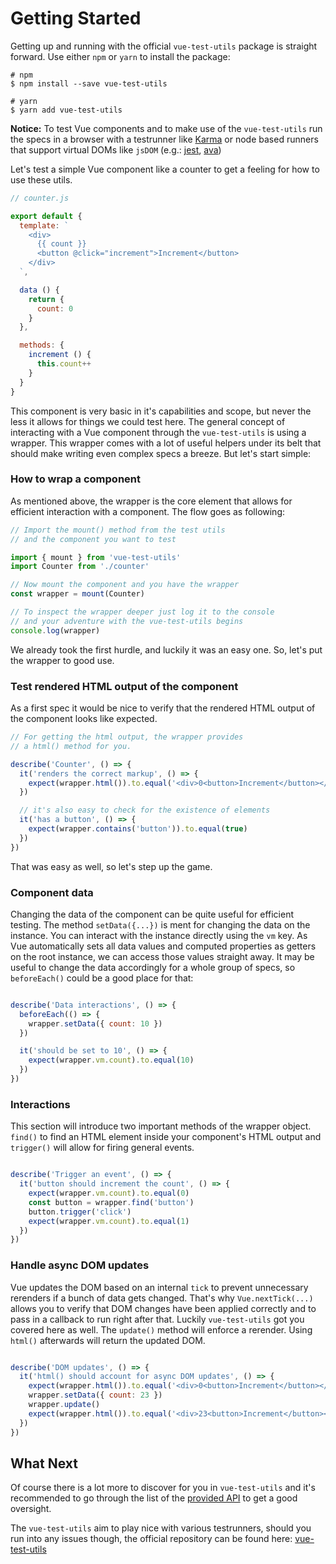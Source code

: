 # Getting Started

Getting up and running with the official `vue-test-utils` package is straight forward.
Use either `npm` or `yarn` to install the package:

```shell
# npm
$ npm install --save vue-test-utils

# yarn
$ yarn add vue-test-utils
```

**Notice:** To test Vue components and to make use of the `vue-test-utils` run the specs in a browser with a testrunner like [Karma](https://karma-runner.github.io/1.0/index.html) or node based runners that support virtual DOMs like `jsDOM` (e.g.: [jest](https://facebook.github.io/jest/), [ava](https://github.com/avajs/ava))

Let's test a simple Vue component like a counter to get a feeling for how to use these utils.


```js
// counter.js

export default {
  template: `
    <div>
      {{ count }}
      <button @click="increment">Increment</button>
    </div>
  `,

  data () {
    return {
      count: 0
    }
  },

  methods: {
    increment () {
      this.count++
    }
  }
}

```

This component is very basic in it's capabilities and scope,
but never the less it allows for things we could test here. The general concept of interacting with a Vue component through the `vue-test-utils` is using a wrapper. This wrapper comes with a lot of useful helpers under its belt that should make writing even complex specs a breeze. But let's start simple:

### How to wrap a component

As mentioned above, the wrapper is the core element that allows for efficient interaction with a component. The flow goes as following:

```js
// Import the mount() method from the test utils
// and the component you want to test

import { mount } from 'vue-test-utils'
import Counter from './counter'

// Now mount the component and you have the wrapper
const wrapper = mount(Counter)

// To inspect the wrapper deeper just log it to the console
// and your adventure with the vue-test-utils begins
console.log(wrapper)
```

We already took the first hurdle, and luckily it was an easy one. So, let's put the wrapper to good use.


### Test rendered HTML output of the component

As a first spec it would be nice to verify that the rendered HTML output of the component looks like expected.

```js
// For getting the html output, the wrapper provides
// a html() method for you.

describe('Counter', () => {
  it('renders the correct markup', () => {
    expect(wrapper.html()).to.equal('<div>0<button>Increment</button></div>')
  })

  // it's also easy to check for the existence of elements
  it('has a button', () => {
    expect(wrapper.contains('button')).to.equal(true)
  })
})
```

That was easy as well, so let's step up the game.

### Component data

Changing the data of the component can be quite useful for efficient testing. The method `setData({...})` is ment for changing the data on the instance. You can interact with the instance directly using the `vm` key. As Vue automatically sets all data values and computed properties as getters on the root instance, we can access those values straight away.
It may be useful to change the data accordingly for a whole group of specs, so `beforeEach()` could be a good place for that:

```js

describe('Data interactions', () => {
  beforeEach(() => {
    wrapper.setData({ count: 10 })
  })

  it('should be set to 10', () => {
    expect(wrapper.vm.count).to.equal(10)
  })
})

```

### Interactions

This section will introduce two important methods of the wrapper object.
`find()` to find an HTML element inside your component's HTML output and `trigger()` will allow for firing general events.

```js

describe('Trigger an event', () => {
  it('button should increment the count', () => {
    expect(wrapper.vm.count).to.equal(0)
    const button = wrapper.find('button')
    button.trigger('click')
    expect(wrapper.vm.count).to.equal(1)
  })
})

```

### Handle async DOM updates

Vue updates the DOM based on an internal `tick` to prevent unnecessary rerenders if a bunch of data gets changed. That's why `Vue.nextTick(...)` allows you to verify that DOM changes have been applied correctly and to pass in a callback to run right after that. Luckily `vue-test-utils` got you covered here as well. The `update()` method will enforce a rerender. Using `html()` afterwards will return the updated DOM.

```js

describe('DOM updates', () => {
  it('html() should account for async DOM updates', () => {
    expect(wrapper.html()).to.equal('<div>0<button>Increment</button></div>')
    wrapper.setData({ count: 23 })
    wrapper.update()
    expect(wrapper.html()).to.equal('<div>23<button>Increment</button></div>')
  })
})

```

## What Next

Of course there is a lot more  to discover for you in `vue-test-utils` and it's recommended to go through the list of the [provided API](SUMMARY.md) to get a good oversight.

The `vue-test-utils` aim to play nice with various testrunners, should you run into any issues though, the official repository can be found here: [vue-test-utils](https://github.com/vuejs/vue-test-utils)
